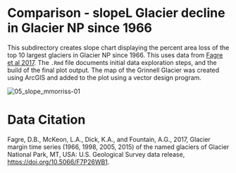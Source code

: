 # Comparison - slopeL Glacier decline in Glacier NP since 1966
This subdirectory creates slope chart displaying the percent area loss of the top 10 largest glaciers in Glacier NP since 1966. This uses data from [Fagre et al 2017](https://www.sciencebase.gov/catalog/item/58af7022e4b01ccd54f9f542). The `.Rmd` file documents initial data exploration steps, and the build of the final plot output. The map of the Grinnell Glacier was created using ArcGIS and added to the plot using a vector design program. 

![05_slope_mmorriss-01](https://user-images.githubusercontent.com/17803537/161830152-78a8191a-9347-48bd-81ff-ce161a462b34.png)

# Data Citation
Fagre, D.B., McKeon, L.A., Dick, K.A., and Fountain, A.G., 2017, Glacier margin time series (1966, 1998, 2005, 2015) of the named glaciers of Glacier National Park, MT, USA: U.S. Geological Survey data release, https://doi.org/10.5066/F7P26WB1.
